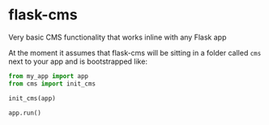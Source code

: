 # flask-cms
Very basic CMS functionality that works inline with any Flask app

At the moment it assumes that flask-cms will be sitting in a folder called `cms` next to your app and is bootstrapped like:

```python
from my_app import app
from cms import init_cms

init_cms(app)

app.run()
```
